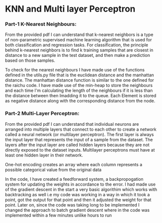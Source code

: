 # KNN and Multi layer Perceptron
### Part-1 K-Nearest Neighbours:
From the provided pdf I can understand that k-nearest neighbors is a type of non-parametric supervised machine learning algorithm that is used for both classification and regression tasks. For classification, the principle behind k-nearest neighbors is to find k training samples that are closest in distance to a new sample in the test dataset, and then make a prediction based on those samples. 

To check for the nearest neighbours I have made use of the functions defined in the utils.py file that is the euclidean distance and the manhattan distance. The manhattan distance function is similar to the one defined for the raichu code. I have made use of the min-heap to store the neighbours and each time I'm calculating the length of the neighbours if it is less than the distance between then Imadding it to the queue. Each Element is stored as negative distance along with the corresponding distance from the node. 

### Part-2 Multi-Layer Perceptron:
From the provided pdf I can understand that individual neurons are arranged into multiple layers that connect to each other to create a network called a neural network (or multilayer perceptron). The first layer is always the input layer that represents the input of a sample from the dataset. The layers after the input layer are called hidden layers because they are not directly exposed to the dataset inputs. Multilayer perceptrons must have at least one hidden layer in their network.

One-hot encoding creates an array where each column represents a possible categorical value from the original data 

In the code, I have created a feedforward system, a backpropogation system for updating the weights in accordance to the error. I had made use of the gradient descent in the start a very basic algorithim which works with backtracking as well i.e my code was working in a way in which it took a point, got the output for that point and then it adjusted the weight for that point. Later on, since the code was taking long to be implemented I changed the approach to batch gradient descent where in the code was implemented within a few minutes unlike hours to run
